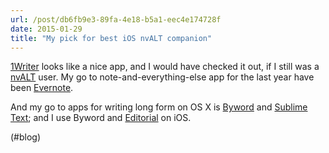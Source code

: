 ```yaml
---
url: /post/db6fb9e3-89fa-4e18-b5a1-eec4e174728f
date: 2015-01-29
title: "My pick for best iOS nvALT companion"
---
```


[1Writer][1] looks like a nice app, and I would have checked it out, if I still was a [nvALT][2] user. My go to note-and-everything-else app for the last year have been [Evernote][3].



And my go to apps for writing long form on OS X is [Byword][4] and [Sublime Text][5]; and I use Byword and [Editorial][6] on iOS.



(#blog)



 [1]: https://itunes.apple.com/us/app/1writer-note-taking-writing/id680469088?mt=8&uo=4&at=10l4tL&ct=1writer

 [2]: http://brettterpstra.com/projects/nvalt/

 [3]: http://evernote.com

 [4]: http://bywordapp.com

 [5]: http://sublimetext.com

 [6]: http://omz-software.com/editorial/